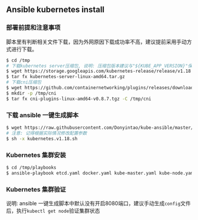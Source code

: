 ## Ansible kubernetes install

### 部署前提和注意事项

脚本里有判断相关文件下载，因为外网原因下载成功率不高，建议提前采用手动方式进行下载。

```sh
$ cd /tmp
# 下载kubernetes server压缩包, 说明: 压缩包版本建议与"${KUBE_APP_VERSION}"保持一致
$ wget https://storage.googleapis.com/kubernetes-release/release/v1.18.8/kubernetes-server-linux-amd64.tar.gz
$ tar fx kubernetes-server-linux-amd64.tar.gz
# 下载cni压缩包
$ wget https://github.com/containernetworking/plugins/releases/download/v0.8.7/cni-plugins-linux-amd64-v0.8.7.tgz
$ mkdir -p /tmp/cni
$ tar fx cni-plugins-linux-amd64-v0.8.7.tgz -C /tmp/cni
```

### 下载 ansible 一键生成脚本

```bash
$ wget https://raw.githubusercontent.com/Donyintao/kube-ansible/master/kubernetes.v1.18.sh
# 注意: 记得根据实际情况修改配置参数
$ sh -x kubernetes.v1.18.sh
```

### Kubernetes 集群安装
```bash
$ cd /tmp/playbooks
$ ansible-playbook etcd.yaml docker.yaml kube-master.yaml kube-node.yaml -i inventory/hosts
```

### Kubernetes 集群验证

说明: ansible 一键生成脚本中默认没有开启8080端口，建议手动生成`config`文件后，执行`kubectl get node`验证集群状态


